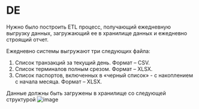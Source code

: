 # DE

Нужно было построить ETL процесс, получающий ежедневную выгрузку данных, загружающий ее в хранилище данных и ежедневно
строящий отчет.

Ежедневно системы выгружают три следующих
файла:
1. Список транзакций за текущий день. Формат – CSV.
2. Список терминалов полным срезом. Формат – XLSX.
3. Список паспортов, включенных в «черный список» - с накоплением с
начала месяца. Формат – XLSX.

Данные должны быть загружены в хранилище со следующей структурой
![image](https://user-images.githubusercontent.com/47502992/126906720-a12145c1-6a95-48d4-91e2-eeb8ace5a37f.png)
